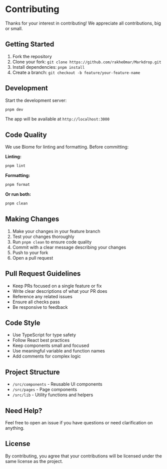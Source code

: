 # Contributing

Thanks for your interest in contributing! We appreciate all contributions, big or small.

## Getting Started

1. Fork the repository
2. Clone your fork: `git clone https://github.com/rakheOmar/Markdrop.git`
3. Install dependencies: `pnpm install`
4. Create a branch: `git checkout -b feature/your-feature-name`

## Development

Start the development server:

```bash
pnpm dev
```

The app will be available at `http://localhost:3000`

## Code Quality

We use Biome for linting and formatting. Before committing:

**Linting:**
```bash
pnpm lint
```

**Formatting:**
```bash
pnpm format
```

**Or run both:**
```bash
pnpm clean
```

## Making Changes

1. Make your changes in your feature branch
2. Test your changes thoroughly
3. Run `pnpm clean` to ensure code quality
4. Commit with a clear message describing your changes
5. Push to your fork
6. Open a pull request

## Pull Request Guidelines

- Keep PRs focused on a single feature or fix
- Write clear descriptions of what your PR does
- Reference any related issues
- Ensure all checks pass
- Be responsive to feedback

## Code Style

- Use TypeScript for type safety
- Follow React best practices
- Keep components small and focused
- Use meaningful variable and function names
- Add comments for complex logic

## Project Structure

- `/src/components` - Reusable UI components
- `/src/pages` - Page components
- `/src/lib` - Utility functions and helpers

## Need Help?

Feel free to open an issue if you have questions or need clarification on anything.

## License

By contributing, you agree that your contributions will be licensed under the same license as the project.
